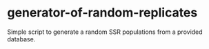 # generator-of-random-replicates
Simple script to generate a random SSR populations from a provided database.
